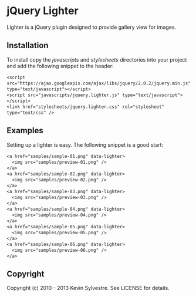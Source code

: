 # jQuery Lighter

Lighter is a jQuery plugin designed to provide gallery view for images.

## Installation

To install copy the *javascripts* and *stylesheets* directories into your project and add the following snippet to the header:

    <script src="https://ajax.googleapis.com/ajax/libs/jquery/2.0.2/jquery.min.js" type="text/javascript"></script>
    <script src="javascripts/jquery.lighter.js" type="text/javascript"></script>
    <link href="stylesheets/jquery.lighter.css" rel="stylesheet" type="text/css" />

## Examples

Setting up a lighter is easy. The following snippet is a good start:

    <a href="samples/sample-01.png" data-lighter>
      <img src="samples/preview-01.png" />
    </a>
    <a href="samples/sample-02.png" data-lighter>
      <img src="samples/preview-02.png" />
    </a>
    <a href="samples/sample-03.png" data-lighter>
      <img src="samples/preview-03.png" />
    </a>
    <a href="samples/sample-04.png" data-lighter>
      <img src="samples/preview-04.png" />
    </a>
    <a href="samples/sample-05.png" data-lighter>
      <img src="samples/preview-05.png" />
    </a>
    <a href="samples/sample-06.png" data-lighter>
      <img src="samples/preview-06.png" />
    </a>

## Copyright

Copyright (c) 2010 - 2013 Kevin Sylvestre. See LICENSE for details.
